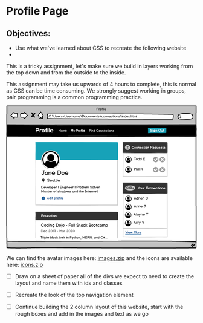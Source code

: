 # Profile Page
## Objectives:
* Use what we've learned about CSS to recreate the following website  
* 
This is a tricky assignment, let's make sure we build in layers working from the top down and from the outside to the inside.

This assignment may take us upwards of 4 hours to complete, this is normal as CSS can be time consuming. We strongly suggest working in groups, pair programming is a common programming practice.


![](profile.png)

We can find the avatar images here: [images.zip](1614265160__images.zip) and the icons are available here: [icons.zip](1614282895__icons.zip)

* [ ] Draw on a sheet of paper all of the divs we expect to need to create the layout and name them with ids and classes

* [ ] Recreate the look of the top navigation element

* [ ] Continue building the 2 column layout of this website, start with the rough boxes and add in the images and text as we go